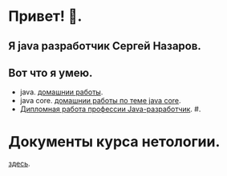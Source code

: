 # Привет! 👋.
## Я java разработчик Сергей Назаров.
## Вот что я умею.
- java. [домашнии работы](https://github.com/Rik137/Rik137/blob/main/HOMEWORKS.md).
- java core. [домашнии работы по теме java core]().
- [Дипломная работа профессии Java-разработчик](). 
#.
# Документы курса нетологии.
[здесь](https://drive.google.com/file/d/1yRL0kPC1RSE0u7WEQuZkq6HLo9iopgBa/view?usp=share_link).

